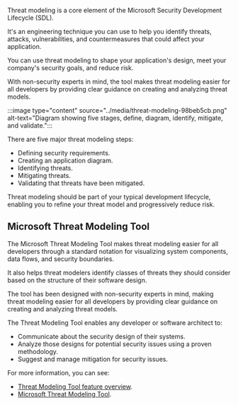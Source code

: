 Threat modeling is a core element of the Microsoft Security Development Lifecycle (SDL).

It's an engineering technique you can use to help you identify threats, attacks, vulnerabilities, and countermeasures that could affect your application.

You can use threat modeling to shape your application's design, meet your company's security goals, and reduce risk.

With non-security experts in mind, the tool makes threat modeling easier for all developers by providing clear guidance on creating and analyzing threat models.

:::image type="content" source="../media/threat-modeling-98beb5cb.png" alt-text="Diagram showing five stages, define, diagram, identify, mitigate, and validate.":::


There are five major threat modeling steps:

 -  Defining security requirements.
 -  Creating an application diagram.
 -  Identifying threats.
 -  Mitigating threats.
 -  Validating that threats have been mitigated.

Threat modeling should be part of your typical development lifecycle, enabling you to refine your threat model and progressively reduce risk.

## Microsoft Threat Modeling Tool

The Microsoft Threat Modeling Tool makes threat modeling easier for all developers through a standard notation for visualizing system components, data flows, and security boundaries.

It also helps threat modelers identify classes of threats they should consider based on the structure of their software design.

The tool has been designed with non-security experts in mind, making threat modeling easier for all developers by providing clear guidance on creating and analyzing threat models.

The Threat Modeling Tool enables any developer or software architect to:

 -  Communicate about the security design of their systems.
 -  Analyze those designs for potential security issues using a proven methodology.
 -  Suggest and manage mitigation for security issues.

For more information, you can see:

 -  [Threat Modeling Tool feature overview](/azure/security/azure-security-threat-modeling-tool-feature-overview).
 -  [Microsoft Threat Modeling Tool](https://blogs.msdn.microsoft.com/secdevblog/2018/09/12/microsoft-threat-modeling-tool-ga-release/).
